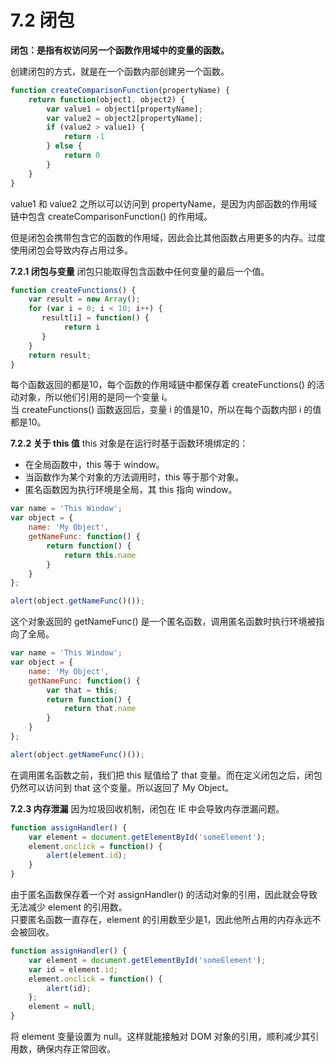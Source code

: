 # 7.2 闭包
**闭包：是指有权访问另一个函数作用域中的变量的函数。**

创建闭包的方式，就是在一个函数内部创建另一个函数。
```javascript
function createComparisonFunction(propertyName) {
    return function(object1, object2) {
        var value1 = object1[propertyName];
        var value2 = object2[propertyName];
        if (value2 > value1) {
            return -1
        } else {
            return 0
        }
    }
}
```
value1 和 value2 之所以可以访问到 propertyName，是因为内部函数的作用域链中包含 createComparisonFunction() 的作用域。

但是闭包会携带包含它的函数的作用域，因此会比其他函数占用更多的内存。过度使用闭包会导致内存占用过多。

**7.2.1 闭包与变量**
闭包只能取得包含函数中任何变量的最后一个值。
```javascript
function createFunctions() {
    var result = new Array();
    for (var i = 0; i < 10; i++) {
       result[i] = function() {
            return i
       } 
    } 
    return result;
}
```
每个函数返回的都是10，每个函数的作用域链中都保存着 createFunctions() 的活动对象，所以他们引用的是同一个变量 i。    
当 createFunctions() 函数返回后，变量 i 的值是10，所以在每个函数内部 i 的值都是10。

**7.2.2 关于 this 值**
this 对象是在运行时基于函数环境绑定的：
- 在全局函数中，this 等于 window。
- 当函数作为某个对象的方法调用时，this 等于那个对象。
- 匿名函数因为执行环境是全局，其 this 指向 window。
```javascript
var name = 'This Window';
var object = {
    name: 'My Object',
    getNameFunc: function() {
        return function() {
            return this.name
        }
    }
};

alert(object.getNameFunc()());
```
这个对象返回的 getNameFunc() 是一个匿名函数，调用匿名函数时执行环境被指向了全局。
```javascript
var name = 'This Window';
var object = {
    name: 'My Object',
    getNameFunc: function() {
        var that = this;
        return function() {
            return that.name
        }
    }
};

alert(object.getNameFunc()());
```
在调用匿名函数之前，我们把 this 赋值给了 that 变量。而在定义闭包之后，闭包仍然可以访问到 that 这个变量。所以返回了 My Object。

**7.2.3 内存泄漏**
因为垃圾回收机制，闭包在 IE 中会导致内存泄漏问题。
```javascript
function assignHandler() {
    var element = document.getElementById('someElement');
    element.onclick = function() {
        alert(element.id);
    }
}
```
由于匿名函数保存着一个对 assignHandler() 的活动对象的引用，因此就会导致无法减少 element 的引用数。     
只要匿名函数一直存在，element 的引用数至少是1，因此他所占用的内存永远不会被回收。
```javascript
function assignHandler() {
    var element = document.getElementById('someElement');
    var id = element.id;
    element.onclick = function() {
        alert(id);
    };
    element = null;
}
```
将 element 变量设置为 null。这样就能接触对 DOM 对象的引用，顺利减少其引用数，确保内存正常回收。


